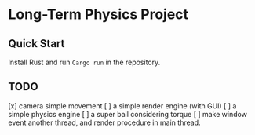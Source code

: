 # Long-Term Physics Project

## Quick Start

Install Rust and run `Cargo run` in the repository.

## TODO

[x] camera simple movement
[ ] a simple render engine (with GUI)
[ ] a simple physics engine
[ ] a super ball considering torque
[ ] make window event another thread, and render procedure in main thread.
